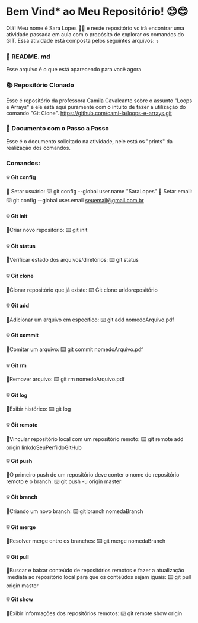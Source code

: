 ﻿# Bem Vind* ao Meu Repositório! 😊😊

Olá! Meu nome é Sara Lopes 👩‍💻 e neste repositório vc irá encontrar uma atividade passada em aula com o propósito de explorar os comandos do GIT.
Essa atividade está composta pelos seguintes arquivos: ⤵️

### 📜 README. md 

Esse arquivo é o que está aparecendo para você agora

### 📚 Repositório Clonado

Esse é repositório da professora Camila Cavalcante sobre o assunto "Loops e Arrays" e ele está aqui puramente com o intuito de fazer a utilização do comando "Git Clone".
https://github.com/cami-la/loops-e-arrays.git

### 📖 Documento com o Passo a Passo 

Esse é o documento solicitado na atividade, nele está os "prints" da realização dos comandos.

### Comandos:

#### 💡 Git config

📍 Setar usuário:
      ⌨️ git config --global user.name "SaraLopes"
📍 Setar email:
      ⌨️ git config --global user.email seuemail@gmail.com.br

#### 💡 Git init

📍Criar novo repositório:
      ⌨️ git init

#### 💡 Git status

📍Verificar estado dos arquivos/diretórios:
      ⌨️ git status

#### 💡 Git clone

📍Clonar repositório que já existe:
      ⌨️ Git clone urldorepositório

#### 💡 Git add

📍Adicionar um arquivo em específico:
      ⌨️ git add nomedoArquivo.pdf

#### 💡 Git commit

📍Comitar um arquivo:
      ⌨️ git commit nomedoArquivo.pdf

#### 💡 Git rm

📍Remover arquivo:
      ⌨️ git rm nomedoArquivo.pdf

#### 💡 Git log

📍Exibir histórico:
      ⌨️ git log

#### 💡 Git remote

📍Vincular repositório local com um repositório remoto:
      ⌨️ git remote add origin linkdoSeuPerfildoGitHub

#### 💡 Git push

📍O primeiro push de um repositório deve conter o nome do repositório remoto e o branch:
      ⌨️ git push -u origin master

#### 💡 Git branch

📍Criando um novo branch:
      ⌨️ git branch nomedaBranch

#### 💡 Git merge

📍Resolver merge entre os branches:
      ⌨️ git merge nomedaBranch


#### 💡 Git pull

📍Buscar e baixar conteúdo de repositórios remotos e fazer a atualização imediata ao repositório local para que os conteúdos sejam iguais: 
      ⌨️ git pull origin master

#### 💡 Git show

📍Exibir informações dos repositórios remotos:
      ⌨️ git remote show origin

